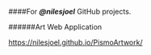 ####For _**@nilesjoel**_ GitHub projects.


######Art Web Application

https://nilesjoel.github.io/PismoArtwork/